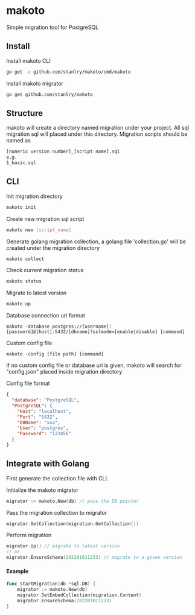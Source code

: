 # makoto

Simple migration tool for PostgreSQL

## Install

Install makoto CLI

```bash
go get -u github.com/stanlry/makoto/cmd/makoto
```

Install makoto migrator

```bash
go get github.com/stanlry/makoto
```

## Structure

makoto will create a directory named migration under your project. All sql migration sql will placed under this directory.
Migration scripts should be named as

```bash
[numeric version number]_[script name].sql
e.g.
1_basic.sql
```

## CLI

Init migration directory

```bash
makoto init
```

Create new migration sql script

```bash
makoto new [script_name]
```

Generate golang migration collection, a golang file 'collection.go' will be created under the migration directory

```bash
makoto collect
```

Check current migration status

```bash
makoto status
```

Migrate to latest version

```bash
makoto up
```

Database connection uri format

```
makoto -database postgres://[username]:[password]@[host]:5432/[dbname]?sslmode=[enable|disable] [command]
```

Custom config file

```
makoto -config [file path] [command]
```

If no custom config file or database uri is given, makoto will search for "config.json" placed inside migration directory

Config file format

```json
{
  "database": "PostgreSQL",
  "PostgreSQL": {
    "Host": "localhost",
    "Port": "5432",
    "DBName": "xxx",
    "User": "postgres",
    "Password": "123456"
  }
}
```

## Integrate with Golang

First generate the collection file with CLI.

Initialize the makoto migrator

```go
migrator := makoto.New(db) // pass the DB pointer
```

Pass the migration collection to migrator

```go
migrator.SetCollection(migration.GetCollection())
```

Perform migration

```go
migrator.Up() // migrate to latest version
// or
migrator.EnsureSchema(202201011233) // migrate to a given version
```

#### Example

```go
func startMigration(db *sql.DB) {
    migrator := makoto.New(db)
    migrator.SetEmbedCollection(migration.Content)
    migrator.EnsureSchema(202201011233)
}
```
